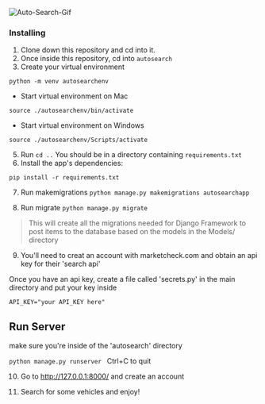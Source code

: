 ![Auto-Search-Gif](/autosearch/autosearchapp/images/autosearch.gif "Auto_Search_gif")

### Installing

1. Clone down this repository and cd into it.
2. Once inside this repository, cd into `autosearch`
1. Create your virtual environment
```
python -m venv autosearchenv
```
* Start virtual environment on Mac
```
source ./autosearchenv/bin/activate
```
* Start virtual environment on Windows
```
source ./autosearchenv/Scripts/activate
```
5. Run `cd ..` You should be in a directory containing `requirements.txt`
6. Install the app's dependencies:
```
pip install -r requirements.txt
```
7. Run makemigrations
`python manage.py makemigrations autosearchapp`

8. Run migrate
`python manage.py migrate`
>This will create all the migrations needed for Django Framework to post items to the database based on the models in the Models/ directory
9. You'll need to creat an account with marketcheck.com and obtain an api key for their 'search api'<br>

 Once you have an api key, create a file called 'secrets.py' in the main directory and put your key inside <br>
 ```
 API_KEY="your API_KEY here"
 ```
## Run Server
make sure you're inside of the 'autosearch' directory

`python manage.py runserver `
Ctrl+C to quit

10. Go to http://127.0.0.1:8000/ and create an account <br>

11. Search for some vehicles and enjoy!


